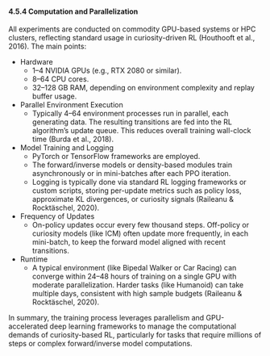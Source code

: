 #### 4.5.4 Computation and Parallelization

All experiments are conducted on commodity GPU-based systems or HPC clusters, reflecting standard usage in curiosity-driven RL (Houthooft et al., 2016). The main points:

- Hardware
  - 1–4 NVIDIA GPUs (e.g., RTX 2080 or similar).
  - 8–64 CPU cores.
  - 32–128 GB RAM, depending on environment complexity and replay buffer usage.
- Parallel Environment Execution
  - Typically 4–64 environment processes run in parallel, each generating data. The resulting transitions are fed into the RL algorithm’s update queue. This reduces overall training wall-clock time (Burda et al., 2018).
- Model Training and Logging
  - PyTorch or TensorFlow frameworks are employed.
  - The forward/inverse models or density-based modules train asynchronously or in mini-batches after each PPO iteration.
  - Logging is typically done via standard RL logging frameworks or custom scripts, storing per-update metrics such as policy loss, approximate KL divergences, or curiosity signals (Raileanu & Rocktäschel, 2020).
- Frequency of Updates
  - On-policy updates occur every few thousand steps. Off-policy or curiosity models (like ICM) often update more frequently, in each mini-batch, to keep the forward model aligned with recent transitions.
- Runtime
  - A typical environment (like Bipedal Walker or Car Racing) can converge within 24–48 hours of training on a single GPU with moderate parallelization. Harder tasks (like Humanoid) can take multiple days, consistent with high sample budgets (Raileanu & Rocktäschel, 2020).

In summary, the training process leverages parallelism and GPU-accelerated deep learning frameworks to manage the computational demands of curiosity-based RL, particularly for tasks that require millions of steps or complex forward/inverse model computations.
